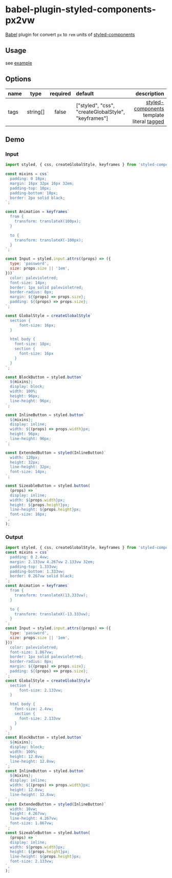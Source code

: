 # babel-plugin-styled-components-px2vw

[Babel](https://babeljs.io/) plugin for convert `px` to `rem` units of [styled-components](https://www.styled-components.com/)

## Usage

see [example](example)

## Options

| name |   type   | required | default                                             |                                                                                                                                                            description |
| :--- | :------: | :------: | :-------------------------------------------------- | ---------------------------------------------------------------------------------------------------------------------------------------------------------------------: |
| tags | string[] |  false   | ["styled", "css", "createGlobalStyle", "keyframes"] | [styled-components](https://www.styled-components.com/) template literal [tagged](https://developer.mozilla.org/en-US/docs/Web/JavaScript/Reference/Template_literals) |

## Demo

### Input

```javascript
import styled, { css, createGlobalStyle, keyframes } from 'styled-components';

const mixins = css`
  padding: 0 18px;
  margin: 16px 32px 16px 32em;
  padding-top: 10px;
  padding-bottom: 10px;
  border: 2px solid black;
`;

const Animation = keyframes`
  from {
    transform: translateX(100px);
  }

  to {
    transform: translateX(-100px);
  }
`;

const Input = styled.input.attrs((props) => ({
  type: 'password',
  size: props.size || '1em',
}))`
  color: palevioletred;
  font-size: 14px;
  border: 1px solid palevioletred;
  border-radius: 8px;
  margin: ${(props) => props.size};
  padding: ${(props) => props.size};
`;

const GlobalStyle = createGlobalStyle`
  section {
      font-size: 16px;
  }

  html body {
    font-size: 18px;
    section {
      font-size: 16px
    }
  }
`;

const BlockButton = styled.button`
  ${mixins};
  display: block;
  width: 100%;
  height: 96px;
  line-height: 96px;
`;

const InlineButton = styled.button`
  ${mixins};
  display: inline;
  width: ${(props) => props.width}px;
  height: 96px;
  line-height: 96px;
`;

const ExtendedButton = styled(InlineButton)`
  width: 120px;
  height: 32px;
  line-height: 32px;
  font-size: 14px;
`;

const SizeableButton = styled.button(
  (props) => `
  display: inline;
  width: ${props.width}px;
  height: ${props.height}px;
  line-height: ${props.height}px;
  font-size: 16px;
`,
);
```

### Output

```javascript
import styled, { css, createGlobalStyle, keyframes } from 'styled-components';
const mixins = css`
  padding: 0 2.4vw;
  margin: 2.133vw 4.267vw 2.133vw 32em;
  padding-top: 1.333vw;
  padding-bottom: 1.333vw;
  border: 0.267vw solid black;
`;
const Animation = keyframes`
  from {
    transform: translateX(13.333vw);
  }

  to {
    transform: translateX(-13.333vw);
  }
`;
const Input = styled.input.attrs((props) => ({
  type: 'password',
  size: props.size || '1em',
}))`
  color: palevioletred;
  font-size: 1.867vw;
  border: 1px solid palevioletred;
  border-radius: 8px;
  margin: ${(props) => props.size};
  padding: ${(props) => props.size};
`;
const GlobalStyle = createGlobalStyle`
  section {
      font-size: 2.133vw;
  }

  html body {
    font-size: 2.4vw;
    section {
      font-size: 2.133vw
    }
  }
`;
const BlockButton = styled.button`
  ${mixins};
  display: block;
  width: 100%;
  height: 12.8vw;
  line-height: 12.8vw;
`;
const InlineButton = styled.button`
  ${mixins};
  display: inline;
  width: ${(props) => props.width}px;
  height: 12.8vw;
  line-height: 12.8vw;
`;
const ExtendedButton = styled(InlineButton)`
  width: 16vw;
  height: 4.267vw;
  line-height: 4.267vw;
  font-size: 1.867vw;
`;
const SizeableButton = styled.button(
  (props) => `
  display: inline;
  width: ${props.width}px;
  height: ${props.height}px;
  line-height: ${props.height}px;
  font-size: 2.133vw;
`,
);
```
